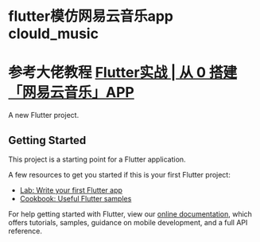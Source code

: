 # flutter模仿网易云音乐app clould_music
# 参考大佬教程 [Flutter实战 | 从 0 搭建「网易云音乐」APP](https://github.com/wanglu1209/NeteaseCloudMusic)
A new Flutter project.

## Getting Started

This project is a starting point for a Flutter application.

A few resources to get you started if this is your first Flutter project:

- [Lab: Write your first Flutter app](https://flutter.dev/docs/get-started/codelab)
- [Cookbook: Useful Flutter samples](https://flutter.dev/docs/cookbook)

For help getting started with Flutter, view our
[online documentation](https://flutter.dev/docs), which offers tutorials,
samples, guidance on mobile development, and a full API reference.
